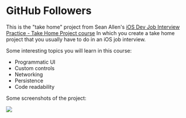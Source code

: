 # GitHub Followers

This is the "take home" project from Sean Allen's [iOS Dev Job Interview Practice - Take Home Project course](https://seanallen.teachable.com/courses/)
In which you create a take home project that you usually have to do in an iOS job interview.

Some interesting topics you will learn in this course:
* Programmatic UI
* Custom controls
* Networking
* Persistence
* Code readability

Some screenshots of the project:

![](https://github.com/The-Guru/GHFollowers/GF1.png?raw=true)
